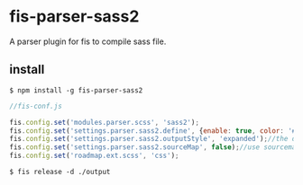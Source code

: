 # fis-parser-sass2
A parser plugin for fis to compile sass file.

## install

    $ npm install -g fis-parser-sass2

```javascript
//fis-conf.js

fis.config.set('modules.parser.scss', 'sass2');
fis.config.set('settings.parser.sass2.define', {enable: true, color: '#000'});//you can add your settings
fis.config.set('settings.parser.sass2.outputStyle', 'expanded');//the default is expanded
fis.config.set('settings.parser.sass2.sourceMap', false);//use sourcemap or not, default is true
fis.config.set('roadmap.ext.scss', 'css');

```
    $ fis release -d ./output

